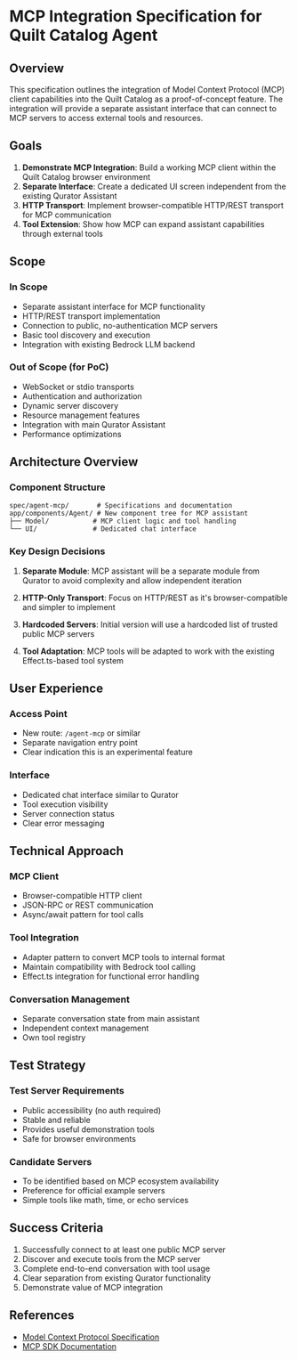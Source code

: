 # MCP Integration Specification for Quilt Catalog Agent

## Overview

This specification outlines the integration of Model Context Protocol (MCP) client capabilities into the Quilt Catalog as a proof-of-concept feature. The integration will provide a separate assistant interface that can connect to MCP servers to access external tools and resources.

## Goals

1. **Demonstrate MCP Integration**: Build a working MCP client within the Quilt Catalog browser environment
2. **Separate Interface**: Create a dedicated UI screen independent from the existing Qurator Assistant
3. **HTTP Transport**: Implement browser-compatible HTTP/REST transport for MCP communication
4. **Tool Extension**: Show how MCP can expand assistant capabilities through external tools

## Scope

### In Scope

- Separate assistant interface for MCP functionality
- HTTP/REST transport implementation
- Connection to public, no-authentication MCP servers
- Basic tool discovery and execution
- Integration with existing Bedrock LLM backend

### Out of Scope (for PoC)

- WebSocket or stdio transports
- Authentication and authorization
- Dynamic server discovery
- Resource management features
- Integration with main Qurator Assistant
- Performance optimizations

## Architecture Overview

### Component Structure

```
spec/agent-mcp/       # Specifications and documentation
app/components/Agent/ # New component tree for MCP assistant
├── Model/           # MCP client logic and tool handling
└── UI/              # Dedicated chat interface
```

### Key Design Decisions

1. **Separate Module**: MCP assistant will be a separate module from Qurator to avoid complexity and allow independent iteration

2. **HTTP-Only Transport**: Focus on HTTP/REST as it's browser-compatible and simpler to implement

3. **Hardcoded Servers**: Initial version will use a hardcoded list of trusted public MCP servers

4. **Tool Adaptation**: MCP tools will be adapted to work with the existing Effect.ts-based tool system

## User Experience

### Access Point

- New route: `/agent-mcp` or similar
- Separate navigation entry point
- Clear indication this is an experimental feature

### Interface

- Dedicated chat interface similar to Qurator
- Tool execution visibility
- Server connection status
- Clear error messaging

## Technical Approach

### MCP Client

- Browser-compatible HTTP client
- JSON-RPC or REST communication
- Async/await pattern for tool calls

### Tool Integration

- Adapter pattern to convert MCP tools to internal format
- Maintain compatibility with Bedrock tool calling
- Effect.ts integration for functional error handling

### Conversation Management

- Separate conversation state from main assistant
- Independent context management
- Own tool registry

## Test Strategy

### Test Server Requirements

- Public accessibility (no auth required)
- Stable and reliable
- Provides useful demonstration tools
- Safe for browser environments

### Candidate Servers

- To be identified based on MCP ecosystem availability
- Preference for official example servers
- Simple tools like math, time, or echo services

## Success Criteria

1. Successfully connect to at least one public MCP server
2. Discover and execute tools from the MCP server
3. Complete end-to-end conversation with tool usage
4. Clear separation from existing Qurator functionality
5. Demonstrate value of MCP integration

## References

- [Model Context Protocol Specification](https://modelcontextprotocol.io/docs)
- [MCP SDK Documentation](https://github.com/modelcontextprotocol/sdk)

